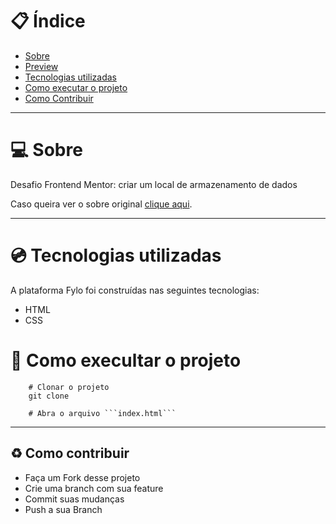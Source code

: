 # :clipboard: Índice 

- [Sobre](#sobre)
- [Preview](#preview)
- [Tecnologias utilizadas](#tecnologias-utilizadas)
- [Como executar o projeto](#como-execultar-o-projeto)
- [Como Contribuir](#contribuir)

---

<a id="sobre"></a>

# :computer: Sobre

 Desafio Frontend Mentor: criar um local de armazenamento de dados
 
 Caso queira ver o sobre original [clique aqui]().

 ---


<a id="tecnologias-utilizadas">

# :cd: Tecnologias utilizadas

A plataforma Fylo foi construídas nas seguintes tecnologias:

- HTML
- CSS

<a id="como-execultar-o-projeto">

# :floppy_disk: Como execultar o projeto

```
    # Clonar o projeto
    git clone 

    # Abra o arquivo ```index.html```
```

---

<a id="contribuir"></a>

## :recycle: Como contribuir

- Faça um Fork desse projeto
- Crie uma branch com sua feature
- Commit suas mudanças
- Push a sua Branch

